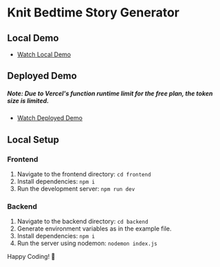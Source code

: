 # Knit Bedtime Story Generator

## Local Demo

- [Watch Local Demo](https://github.com/CulturalProfessor/knit/assets/92238941/239d3ec8-e250-417a-90d3-fe261d715805)

## Deployed Demo

##### Note: Due to Vercel's function runtime limit for the free plan, the token size is limited.

- [Watch Deployed Demo](https://github.com/CulturalProfessor/knit/assets/92238941/f1ec7018-9635-4302-9c72-dc62630f2160)

## Local Setup

### Frontend

1. Navigate to the frontend directory: `cd frontend`
2. Install dependencies: `npm i`
3. Run the development server: `npm run dev`

### Backend

1. Navigate to the backend directory: `cd backend`
2. Generate environment variables as in the example file.
3. Install dependencies: `npm i`
4. Run the server using nodemon: `nodemon index.js`

Happy Coding! 🚀
